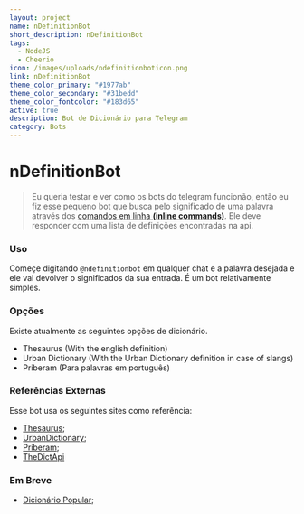 ```yaml
---
layout: project
name: nDefinitionBot
short_description: nDefinitionBot
tags:
  - NodeJS
  - Cheerio
icon: /images/uploads/ndefinitionboticon.png
link: nDefinitionBot
theme_color_primary: "#1977ab"
theme_color_secondary: "#31bedd"
theme_color_fontcolor: "#183d65"
active: true
description: Bot de Dicionário para Telegram
category: Bots
---
```

# nDefinitionBot

> Eu queria testar e ver como os bots do telegram funcionão, então eu fiz esse pequeno bot que busca pelo significado de uma palavra através dos [comandos em linha **(inline commands)**](https://core.telegram.org/bots/inline).
> Ele deve responder com uma lista de definições encontradas na api.

### Uso

Começe digitando `@ndefinitionbot` em qualquer chat e a palavra desejada e ele vai devolver o significados da sua entrada. É um bot relativamente simples.

### Opções

Existe atualmente as seguintes opções de dicionário.

* Thesaurus (With the english definition)
* Urban Dictionary (With the Urban Dictionary definition in case of slangs)
* Priberam (Para palavras em português)

### Referências Externas

Esse bot usa os seguintes sites como referência:

* [Thesaurus](http://word.com);
* [UrbanDictionary](http://urbandictionary.com);
* [Priberam](https://dicionario.priberam.org);
* [TheDictApi](https://github.com/Jorgen-Jr/TheDictApi)

### Em Breve

* [Dicionário Popular](https://www.dicionariopopular.com/);